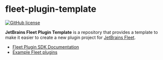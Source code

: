 # fleet-plugin-template

[![GitHub license](https://img.shields.io/badge/license-MIT-blue.svg)](https://github.com/Orghaniian/fleet-clock/blob/main/LICENSE)

**JetBrains Fleet Plugin Template** is a repository that provides a template to make it easier to create a new plugin project for
[JetBrains Fleet][fleet:website].

- [Fleet Plugin SDK Documentation][fleet:sdk-documentation]
- [Example Fleet plugins][fleet:example-plugins]

[fleet:website]: https://www.jetbrains.com/fleet/
[fleet:sdk-documentation]: https://github.com/JetBrains/fleet-sdk-gradle-plugin
[fleet:example-plugins]: https://github.com/JetBrains/fleet-sdk-gradle-plugin/tree/main/examples
